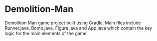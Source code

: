 # Demolition-Man
Demolition Man game project built using Gradle. Main files include Runner.java, Bomb.java, Figure.java and App.java which contain the key logic for the main elements of the game.
